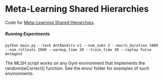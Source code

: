 # Meta-Learning Shared Hierarchies

Code for [Meta-Learning Shared Hierarchies](https://s3-us-west-2.amazonaws.com/openai-assets/MLSH/mlsh_paper.pdf).

##### Running Experiments
```
python main.py --task AntBandits-v1 --num_subs 2 --macro_duration 1000 --num_rollouts 2000 --warmup_time 20 --train_time 30 --replay False AntAgent
```
The MLSH script works on any Gym environment that implements the randomizeCorrect() function. See the envs/ folder for examples of such environments.

